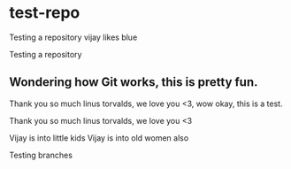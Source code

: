 # test-repo

Testing a repository
vijay likes blue

Testing a repository

## Wondering how Git works, this is pretty fun.
Thank you so much linus torvalds, we love you <3, wow okay, this is a test.


Thank you so much linus torvalds, we love you <3

Vijay is into little kids
Vijay is into old women also


Testing branches

